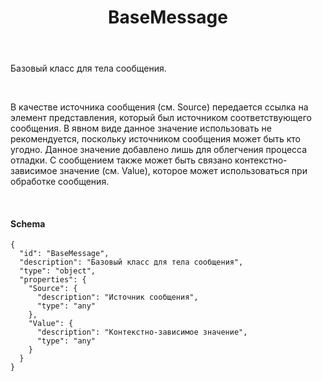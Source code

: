 ﻿---
layout: default
title: BaseMessage
position: 0
categories: 
tags: 
---

Базовый класс для тела сообщения.

 

В качестве источника сообщения (см. Source) передается ссылка на элемент представления, который был источником соответствующего сообщения. В явном виде данное значение использовать не рекомендуется, поскольку источником сообщения может быть кто угодно. Данное значение добавлено лишь для облегчения процесса отладки. С сообщением также может быть связано контекстно-зависимое значение (см. Value), которое может использоваться при обработке сообщения.

   

#### Schema

```
{
  "id": "BaseMessage",
  "description": "Базовый класс для тела сообщения",
  "type": "object",
  "properties": {
    "Source": {
      "description": "Источник сообщения",
      "type": "any"
    },
    "Value": {
      "description": "Контекстно-зависимое значение",
      "type": "any"
    }
  }
}
```

 

 

